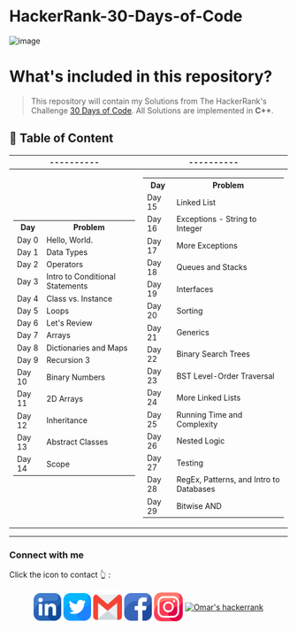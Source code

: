 # HackerRank-30-Days-of-Code

![image](https://camo.githubusercontent.com/65dc1fab92baf369bb1d072e20616929d280a5ac2094b5ae6033435f9b96eaf1/68747470733a2f2f69302e77702e636f6d2f6772616473696e67616d65732e636f6d2f77702d636f6e74656e742f75706c6f6164732f323031362f30352f3835363737315f3636383232343035333139373834315f313934333639393030395f6f2e706e673f6669743d32373631253243363932)

# What's included in this repository?
>
> This repository will contain my Solutions from The HackerRank's Challenge [30 Days of Code](https://www.hackerrank.com/domains/tutorials/30-days-of-code). All Solutions are implemented in **C++**.

## 📝 Table of Content  

| ---------- | ---------- |
|--|--|
|<table > <tr><th>Day</th><th>Problem</th></tr> <tr><td>Day 0</td><td>Hello, World.</td></tr> <tr><td>Day 1</td><td>Data Types</td></tr>  <tr><td>Day 2</td><td>Operators</td></tr> <tr><td>Day 3</td><td>Intro to Conditional Statements</td></tr> <tr><td>Day 4</td><td>Class vs. Instance</td></tr> <tr><td>Day 5</td><td>Loops</td></tr> <tr><td>Day 6</td><td>Let's Review</td></tr> <tr><td>Day 7</td><td>Arrays</td></tr>  <tr><td>Day 8</td><td>Dictionaries and Maps</td></tr> <tr><td>Day 9</td><td>Recursion 3</td></tr> <tr><td>Day 10</td><td>Binary Numbers</td></tr> <tr><td>Day 11</td><td>2D Arrays</td></tr> <tr><td>Day 12</td><td>Inheritance</td></tr> <tr><td>Day 13</td><td>Abstract Classes</td></tr> <tr><td>Day 14</td><td>Scope</td></tr> </table>|<table> <tr><th>Day</th><th>Problem</th></tr> <tr><td>Day 15</td><td>Linked List</td></tr> <tr><td>Day 16</td><td>Exceptions - String to Integer</td></tr>  <tr><td>Day 17</td><td>More Exceptions</td></tr> <tr><td>Day 18</td><td>Queues and Stacks</td></tr> <tr><td>Day 19</td><td>Interfaces</td></tr> <tr><td>Day 20</td><td>Sorting</td></tr> <tr><td>Day 21</td><td>Generics</td></tr> <tr><td>Day 22</td><td>Binary Search Trees</td></tr> <tr><td>Day 23</td><td>BST Level-Order Traversal</td></tr> <tr><td>Day 24</td><td>More Linked Lists</td></tr> <tr><td>Day 25</td><td>Running Time and Complexity</td></tr> <tr><td>Day 26</td><td>Nested Logic</td></tr> <tr><td>Day 27</td><td>Testing</td></tr> <tr><td>Day 28</td><td>RegEx, Patterns, and Intro to Databases</td></tr> <tr><td>Day 29</td><td>Bitwise AND</td></tr> </table>|

________________

### Connect with me

Click the icon to contact 👆 :
<p align="center">
<a href="https://www.linkedin.com/in/omar-ashraf01" target="_blank"><img align="center" src="https://github.com/Omar-26/Icons/blob/main/linkedin.png?raw=true" alt="Linkedin" height="50" width="50" /></a>
<a href="https://twitter.com/omarash78893600" target="_blank"><img align="center" src="https://github.com/Omar-26/Icons/blob/main/twitter.png?raw=true" alt="Twitter" height="50" width="50" /></a>
<a href="mailto:eng.omar.ashraf26@gmail.com" target="_blank"><img align="center" src="https://github.com/Omar-26/Icons/blob/main/gmail.png?raw=true" alt="Gmail" height="61" width="52" /></a>
<a href="https://www.facebook.com/ommaar.ashrraaf" target="_blank"><img align="center" src="https://github.com/Omar-26/Icons/blob/main/facebook.png?raw=true" alt="Facebook" height="50" width="50" /></a>
<a href="https://www.instagram.com/ommaar_ashrraaf/" target="_blank"><img align="center" src="https://github.com/Omar-26/Icons/blob/main/instagram.png?raw=true" alt="Instagram" height="52" width="52" /></a>
<a href="https://www.hackerrank.com/eng_omar_ashraf1?hr_r=1" target="_blank">
<img align="center" alt="Omar's hackerrank" width="49" height="52" src="https://assets.brandfolder.com/y9ol94wb/v/331198/view@2x.png?v=1591971279" draggable="false" />
</a>
</p>
